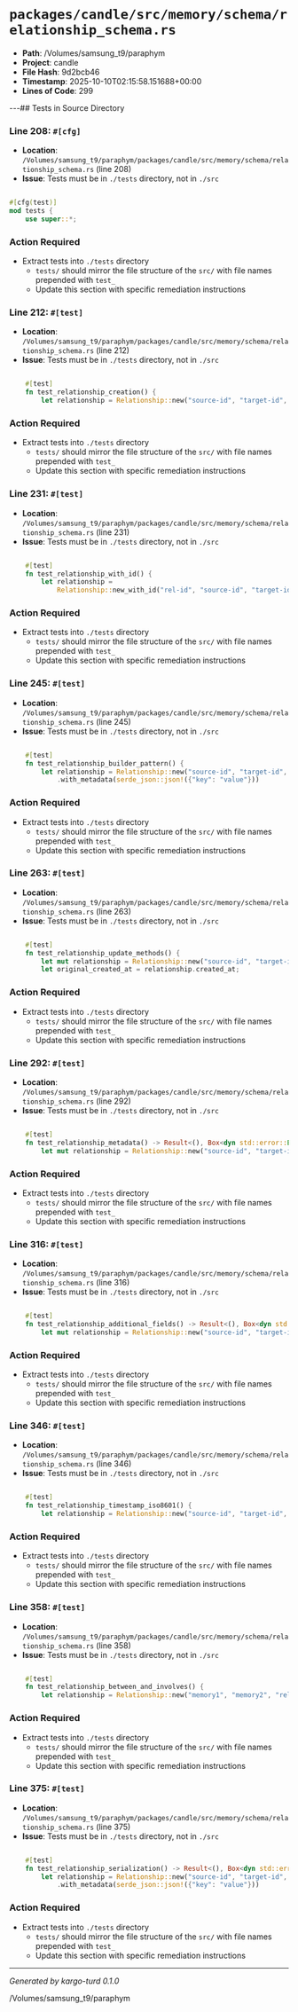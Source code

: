 # `packages/candle/src/memory/schema/relationship_schema.rs`

- **Path**: /Volumes/samsung_t9/paraphym
- **Project**: candle
- **File Hash**: 9d2bcb46  
- **Timestamp**: 2025-10-10T02:15:58.151688+00:00  
- **Lines of Code**: 299

---## Tests in Source Directory


### Line 208: `#[cfg]`

- **Location**: `/Volumes/samsung_t9/paraphym/packages/candle/src/memory/schema/relationship_schema.rs` (line 208)
- **Issue**: Tests must be in `./tests` directory, not in `./src`

```rust

#[cfg(test)]
mod tests {
    use super::*;

```

### Action Required

- Extract tests into `./tests` directory
  - `tests/` should mirror the file structure of the `src/` with file names prepended with `test_`
  - Update this section with specific remediation instructions
  


### Line 212: `#[test]`

- **Location**: `/Volumes/samsung_t9/paraphym/packages/candle/src/memory/schema/relationship_schema.rs` (line 212)
- **Issue**: Tests must be in `./tests` directory, not in `./src`

```rust

    #[test]
    fn test_relationship_creation() {
        let relationship = Relationship::new("source-id", "target-id", "related_to");

```

### Action Required

- Extract tests into `./tests` directory
  - `tests/` should mirror the file structure of the `src/` with file names prepended with `test_`
  - Update this section with specific remediation instructions
  


### Line 231: `#[test]`

- **Location**: `/Volumes/samsung_t9/paraphym/packages/candle/src/memory/schema/relationship_schema.rs` (line 231)
- **Issue**: Tests must be in `./tests` directory, not in `./src`

```rust

    #[test]
    fn test_relationship_with_id() {
        let relationship =
            Relationship::new_with_id("rel-id", "source-id", "target-id", "related_to");
```

### Action Required

- Extract tests into `./tests` directory
  - `tests/` should mirror the file structure of the `src/` with file names prepended with `test_`
  - Update this section with specific remediation instructions
  


### Line 245: `#[test]`

- **Location**: `/Volumes/samsung_t9/paraphym/packages/candle/src/memory/schema/relationship_schema.rs` (line 245)
- **Issue**: Tests must be in `./tests` directory, not in `./src`

```rust

    #[test]
    fn test_relationship_builder_pattern() {
        let relationship = Relationship::new("source-id", "target-id", "related_to")
            .with_metadata(serde_json::json!({"key": "value"}))
```

### Action Required

- Extract tests into `./tests` directory
  - `tests/` should mirror the file structure of the `src/` with file names prepended with `test_`
  - Update this section with specific remediation instructions
  


### Line 263: `#[test]`

- **Location**: `/Volumes/samsung_t9/paraphym/packages/candle/src/memory/schema/relationship_schema.rs` (line 263)
- **Issue**: Tests must be in `./tests` directory, not in `./src`

```rust

    #[test]
    fn test_relationship_update_methods() {
        let mut relationship = Relationship::new("source-id", "target-id", "related_to");
        let original_created_at = relationship.created_at;
```

### Action Required

- Extract tests into `./tests` directory
  - `tests/` should mirror the file structure of the `src/` with file names prepended with `test_`
  - Update this section with specific remediation instructions
  


### Line 292: `#[test]`

- **Location**: `/Volumes/samsung_t9/paraphym/packages/candle/src/memory/schema/relationship_schema.rs` (line 292)
- **Issue**: Tests must be in `./tests` directory, not in `./src`

```rust

    #[test]
    fn test_relationship_metadata() -> Result<(), Box<dyn std::error::Error>> {
        let mut relationship = Relationship::new("source-id", "target-id", "related_to");

```

### Action Required

- Extract tests into `./tests` directory
  - `tests/` should mirror the file structure of the `src/` with file names prepended with `test_`
  - Update this section with specific remediation instructions
  


### Line 316: `#[test]`

- **Location**: `/Volumes/samsung_t9/paraphym/packages/candle/src/memory/schema/relationship_schema.rs` (line 316)
- **Issue**: Tests must be in `./tests` directory, not in `./src`

```rust

    #[test]
    fn test_relationship_additional_fields() -> Result<(), Box<dyn std::error::Error>> {
        let mut relationship = Relationship::new("source-id", "target-id", "related_to");

```

### Action Required

- Extract tests into `./tests` directory
  - `tests/` should mirror the file structure of the `src/` with file names prepended with `test_`
  - Update this section with specific remediation instructions
  


### Line 346: `#[test]`

- **Location**: `/Volumes/samsung_t9/paraphym/packages/candle/src/memory/schema/relationship_schema.rs` (line 346)
- **Issue**: Tests must be in `./tests` directory, not in `./src`

```rust

    #[test]
    fn test_relationship_timestamp_iso8601() {
        let relationship = Relationship::new("source-id", "target-id", "related_to");

```

### Action Required

- Extract tests into `./tests` directory
  - `tests/` should mirror the file structure of the `src/` with file names prepended with `test_`
  - Update this section with specific remediation instructions
  


### Line 358: `#[test]`

- **Location**: `/Volumes/samsung_t9/paraphym/packages/candle/src/memory/schema/relationship_schema.rs` (line 358)
- **Issue**: Tests must be in `./tests` directory, not in `./src`

```rust

    #[test]
    fn test_relationship_between_and_involves() {
        let relationship = Relationship::new("memory1", "memory2", "related_to");

```

### Action Required

- Extract tests into `./tests` directory
  - `tests/` should mirror the file structure of the `src/` with file names prepended with `test_`
  - Update this section with specific remediation instructions
  


### Line 375: `#[test]`

- **Location**: `/Volumes/samsung_t9/paraphym/packages/candle/src/memory/schema/relationship_schema.rs` (line 375)
- **Issue**: Tests must be in `./tests` directory, not in `./src`

```rust

    #[test]
    fn test_relationship_serialization() -> Result<(), Box<dyn std::error::Error>> {
        let relationship = Relationship::new("source-id", "target-id", "related_to")
            .with_metadata(serde_json::json!({"key": "value"}))
```

### Action Required

- Extract tests into `./tests` directory
  - `tests/` should mirror the file structure of the `src/` with file names prepended with `test_`
  - Update this section with specific remediation instructions
  

---

*Generated by kargo-turd 0.1.0*

/Volumes/samsung_t9/paraphym